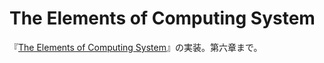 # The Elements of Computing System
『[The Elements of Computing System](https://www.amazon.com/Elements-Computing-Systems-Building-Principles/dp/0262640686)』の実装。第六章まで。
